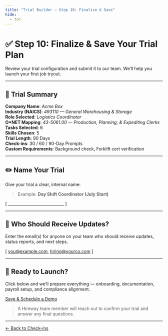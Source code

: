 ```yaml
---
title: "Trial Builder — Step 10: Finalize & Save"
hide:
  - toc
---
```


# ✅ Step 10: Finalize & Save Your Trial Plan  
Review your trial configuration and submit it to our team. We’ll help you launch your first job tryout.

---

## 📄 Trial Summary

**Company Name**: _Acme Box_  
**Industry (NAICS)**: _493110 — General Warehousing & Storage_  
**Role Selected**: _Logistics Coordinator_  
**O*NET Mapping**: _43-5061.00 — Production, Planning, & Expediting Clerks_  
**Tasks Selected**: 6  
**Skills Chosen**: 5  
**Trial Length**: 90 Days  
**Check-ins**: 30 / 60 / 90-Day Prompts  
**Custom Requirements**: Background check, Forklift cert verification

---

## ✏️ Name Your Trial

Give your trial a clear, internal name:

> Example: **Day Shift Coordinator (July Start)**

[ ____________________________ ]

---

## 👥 Who Should Receive Updates?

Enter the email(s) for anyone on your team who should receive updates, status reports, and next steps.

[ you@example.com, hiring@yourco.com ]

---

## 🚀 Ready to Launch?

Click below and we’ll prepare everything — onboarding, documentation, payroll setup, and compliance alignment.

[Save & Schedule a Demo](#)  
> A Hireway team member will reach out to confirm your trial and answer any final questions.

---

[← Back to Check-ins](trial-builder-step9.md)  
